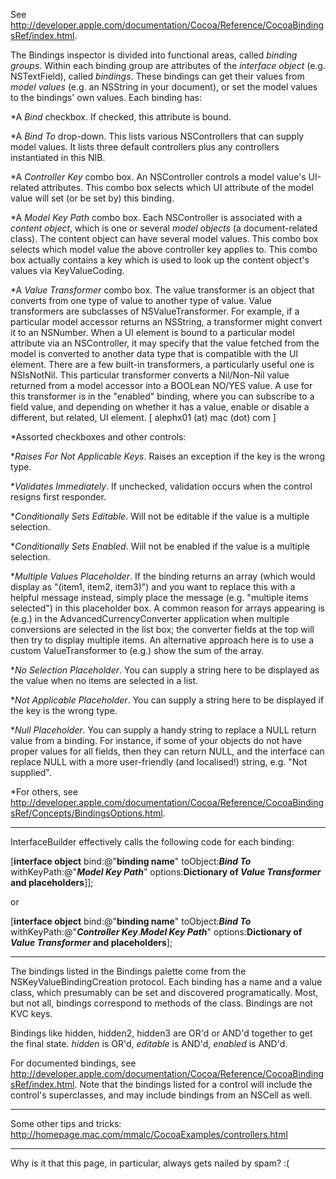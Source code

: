 

See http://developer.apple.com/documentation/Cocoa/Reference/CocoaBindingsRef/index.html.

The Bindings inspector is divided into functional areas, called *binding groups*. Within each binding group are attributes of the *interface object* (e.g. NSTextField), called *bindings*. These bindings can get their values from *model values* (e.g. an NSString in your document), or set the model values to the bindings' own values. Each binding has:

*A *Bind* checkbox. If checked, this attribute is bound.

*A *Bind To* drop-down. This lists various NSController<nowiki/>s that can supply model values. It lists three default controllers plus any controllers instantiated in this NIB.

*A *Controller Key* combo box. An NSController controls a model value's UI-related attributes. This combo box selects which UI attribute of the model value will set (or be set by) this binding.

*A *Model Key Path* combo box. Each NSController is associated with a *content object*, which is one or several *model objects* (a document-related class). The content object can have several model values. This combo box selects which model value the above controller key applies to. This combo box actually contains a key which is used to look up the content object's values via KeyValueCoding.

*A *Value Transformer* combo box. The value transformer is an object that converts from one type of value to another type of value. Value transformers are subclasses of NSValueTransformer. For example, if a particular model accessor returns an NSString, a transformer might convert it to an NSNumber. When a UI element is bound to a particular model attribute via an NSController, it may specify that the value fetched from the model is converted to another data type that is compatible with the UI element. There are a few built-in transformers, a particularly useful one is NSIsNotNil.  This particular transformer converts a Nil/Non-Nil value returned from a model accessor into a BOOLean NO/YES value. A use for this transformer is in the "enabled" binding, where you can subscribe to a field value, and depending on whether it has a value, enable or disable a different, but related, UI element. [ alephx01 (at) mac (dot) com ]

*Assorted checkboxes and other controls:


**Raises For Not Applicable Keys*. Raises an exception if the key is the wrong type.

**Validates Immediately*. If unchecked, validation occurs when the control resigns first responder.

**Conditionally Sets Editable*. Will not be editable if the value is a multiple selection.

**Conditionally Sets Enabled*. Will not be enabled if the value is a multiple selection.

**Multiple Values Placeholder*.  If the binding returns an array (which would display as "(item1, item2, item3)") and you want to replace this with a helpful message instead, simply place the message (e.g. "multiple items selected") in this placeholder box.  A common reason for arrays appearing is (e.g.) in the AdvancedCurrencyConverter application when multiple conversions are selected in the list box; the converter fields at the top will then try to display multiple items.  An alternative approach here is to use a custom ValueTransformer to (e.g.) show the sum of the array.

**No Selection Placeholder*.  You can supply a string here to be displayed as the value when no items are selected in a list.

**Not Applicable Placeholder*.  You can supply a string here to be displayed if the key is the wrong type.

**Null Placeholder*.  You can supply a handy string to replace a NULL return value from a binding.  For instance, if some of your objects do not have proper values for all fields, then they can return NULL, and the interface can replace NULL with a more user-friendly (and localised!) string, e.g. "Not supplied".

*For others, see http://developer.apple.com/documentation/Cocoa/Reference/CocoaBindingsRef/Concepts/BindingsOptions.html.



----

InterfaceBuilder effectively calls the following code for each binding:
    
[**interface object** bind:@"**binding name**" toObject:***Bind To*** withKeyPath:@"***Model Key Path***"
options:**Dictionary of *Value Transformer* and placeholders**]];

or
    
[**interface object** bind:@"**binding name**" toObject:***Bind To*** withKeyPath:@"***Controller Key***.***Model Key Path***"
options:**Dictionary of *Value Transformer* and placeholders**];


----

The bindings listed in the Bindings palette come from the NSKeyValueBindingCreation protocol. Each binding has a name and a value class, which presumably can be set and discovered programatically. Most, but not all, bindings correspond to methods of the class. Bindings are not KVC keys.

Bindings like hidden, hidden2, hidden3 are OR'd or AND'd together to get the final state. *hidden* is OR'd, *editable* is AND'd, *enabled* is AND'd.

For documented bindings, see http://developer.apple.com/documentation/Cocoa/Reference/CocoaBindingsRef/index.html. Note that the bindings listed for a control will include the control's superclasses, and may include bindings from an NSCell as well.

----
Some other tips and tricks: http://homepage.mac.com/mmalc/CocoaExamples/controllers.html

----

Why is it that this page, in particular, always gets nailed by spam? :(
